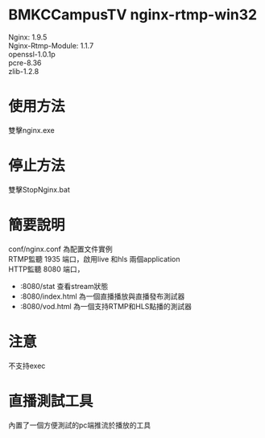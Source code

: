 BMKCCampusTV nginx-rtmp-win32
================

Nginx: 1.9.5  
Nginx-Rtmp-Module: 1.1.7  
openssl-1.0.1p  
pcre-8.36  
zlib-1.2.8  
# 使用方法
雙擊nginx.exe
# 停止方法
雙擊StopNginx.bat
# 簡要說明
conf/nginx.conf 為配置文件實例  
RTMP監聽 1935 端口，啟用live 和hls 兩個application  
HTTP監聽 8080 端口，
* :8080/stat 查看stream狀態  
* :8080/index.html 為一個直播播放與直播發布測試器
* :8080/vod.html 為一個支持RTMP和HLS點播的測試器

# 注意
不支持exec

# 直播測試工具 
內置了一個方便測試的pc端推流於播放的工具
